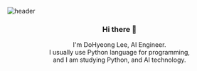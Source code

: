 <!--
### Hi there 👋

**leedohyeong/MAIN** is a ✨ _special_ ✨ repository because its `README.md` (this file) appears on your GitHub profile.

Here are some ideas to get you started:

- 🔭 I’m currently working on ...
- 🌱 I’m currently learning ...
- 👯 I’m looking to collaborate on ...
- 🤔 I’m looking for help with ...
- 💬 Ask me about ...
- 📫 How to reach me: ...
- 😄 Pronouns: ...
- ⚡ Fun fact: ...
-->

![header](https://capsule-render.vercel.app/api?type=waving&color=auto&height=300&section=header&text=DoHyeong%20Lee&fontSize=90)

<h3 align = "center">Hi there 👋 </h3>
<p align = "center">
  I'm DoHyeong Lee, AI Engineer. <br>
  I usually use Python language for programming, <br>
  and I am studying Python, and AI technology.
</p>  



<!--
![footer](https://capsule-render.vercel.app/api?type=waving&color=auto&height=300&section=footer)
-->

